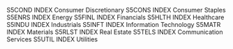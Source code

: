 S5COND INDEX  Consumer Discretionary
S5CONS INDEX  Consumer Staples
S5ENRS INDEX  Energy
S5FINL INDEX  Financials
S5HLTH INDEX  Healthcare
S5INDU INDEX  Industrials
S5INFT INDEX  Information Technology
S5MATR INDEX  Materials
S5RLST INDEX  Real Estate
S5TELS INDEX  Communication Services
S5UTIL INDEX  Utilities